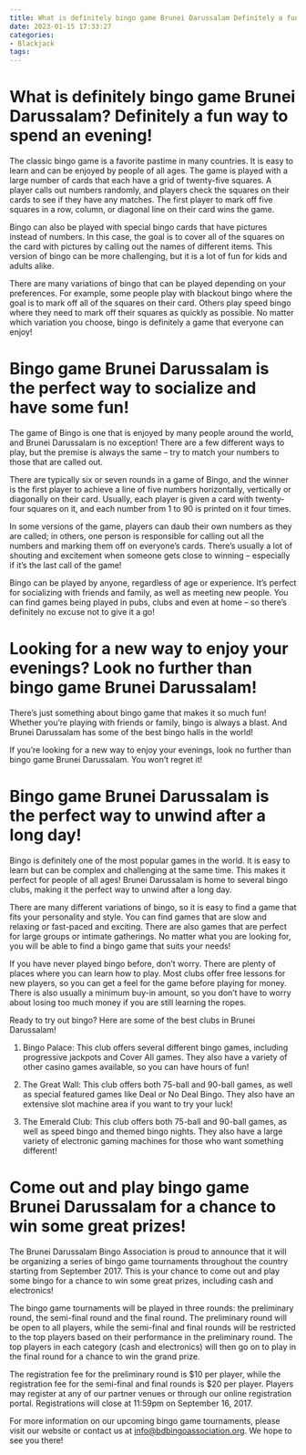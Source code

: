 ```yaml
---
title: What is definitely bingo game Brunei Darussalam Definitely a fun way to spend an evening!
date: 2023-01-15 17:33:27
categories:
- Blackjack
tags:
---
```



#  What is definitely bingo game Brunei Darussalam? Definitely a fun way to spend an evening!

The classic bingo game is a favorite pastime in many countries. It is easy to learn and can be enjoyed by people of all ages. The game is played with a large number of cards that each have a grid of twenty-five squares. A player calls out numbers randomly, and players check the squares on their cards to see if they have any matches. The first player to mark off five squares in a row, column, or diagonal line on their card wins the game.

Bingo can also be played with special bingo cards that have pictures instead of numbers. In this case, the goal is to cover all of the squares on the card with pictures by calling out the names of different items. This version of bingo can be more challenging, but it is a lot of fun for kids and adults alike.

There are many variations of bingo that can be played depending on your preferences. For example, some people play with blackout bingo where the goal is to mark off all of the squares on their card. Others play speed bingo where they need to mark off their squares as quickly as possible. No matter which variation you choose, bingo is definitely a game that everyone can enjoy!

#  Bingo game Brunei Darussalam is the perfect way to socialize and have some fun!

The game of Bingo is one that is enjoyed by many people around the world, and Brunei Darussalam is no exception! There are a few different ways to play, but the premise is always the same – try to match your numbers to those that are called out.

There are typically six or seven rounds in a game of Bingo, and the winner is the first player to achieve a line of five numbers horizontally, vertically or diagonally on their card. Usually, each player is given a card with twenty-four squares on it, and each number from 1 to 90 is printed on it four times.

In some versions of the game, players can daub their own numbers as they are called; in others, one person is responsible for calling out all the numbers and marking them off on everyone’s cards. There’s usually a lot of shouting and excitement when someone gets close to winning – especially if it’s the last call of the game!

Bingo can be played by anyone, regardless of age or experience. It’s perfect for socializing with friends and family, as well as meeting new people. You can find games being played in pubs, clubs and even at home – so there’s definitely no excuse not to give it a go!

#  Looking for a new way to enjoy your evenings? Look no further than bingo game Brunei Darussalam!

There’s just something about bingo game that makes it so much fun! Whether you’re playing with friends or family, bingo is always a blast. And Brunei Darussalam has some of the best bingo halls in the world!

If you’re looking for a new way to enjoy your evenings, look no further than bingo game Brunei Darussalam. You won’t regret it!

#  Bingo game Brunei Darussalam is the perfect way to unwind after a long day!

Bingo is definitely one of the most popular games in the world. It is easy to learn but can be complex and challenging at the same time. This makes it perfect for people of all ages! Brunei Darussalam is home to several bingo clubs, making it the perfect way to unwind after a long day.

There are many different variations of bingo, so it is easy to find a game that fits your personality and style. You can find games that are slow and relaxing or fast-paced and exciting. There are also games that are perfect for large groups or intimate gatherings. No matter what you are looking for, you will be able to find a bingo game that suits your needs!

If you have never played bingo before, don’t worry. There are plenty of places where you can learn how to play. Most clubs offer free lessons for new players, so you can get a feel for the game before playing for money. There is also usually a minimum buy-in amount, so you don’t have to worry about losing too much money if you are still learning the ropes.

Ready to try out bingo? Here are some of the best clubs in Brunei Darussalam!

1) Bingo Palace: This club offers several different bingo games, including progressive jackpots and Cover All games. They also have a variety of other casino games available, so you can have hours of fun!

2) The Great Wall: This club offers both 75-ball and 90-ball games, as well as special featured games like Deal or No Deal Bingo. They also have an extensive slot machine area if you want to try your luck!

3) The Emerald Club: This club offers both 75-ball and 90-ball games, as well as speed bingo and themed bingo nights. They also have a large variety of electronic gaming machines for those who want something different!

#  Come out and play bingo game Brunei Darussalam for a chance to win some great prizes!

The Brunei Darussalam Bingo Association is proud to announce that it will be organizing a series of bingo game tournaments throughout the country starting from September 2017. This is your chance to come out and play some bingo for a chance to win some great prizes, including cash and electronics!

The bingo game tournaments will be played in three rounds: the preliminary round, the semi-final round and the final round. The preliminary round will be open to all players, while the semi-final and final rounds will be restricted to the top players based on their performance in the preliminary round. The top players in each category (cash and electronics) will then go on to play in the final round for a chance to win the grand prize.

The registration fee for the preliminary round is $10 per player, while the registration fee for the semi-final and final rounds is $20 per player. Players may register at any of our partner venues or through our online registration portal. Registrations will close at 11:59pm on September 16, 2017.

For more information on our upcoming bingo game tournaments, please visit our website or contact us at info@bdbingoassociation.org. We hope to see you there!